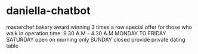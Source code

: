 # daniella-chatbot
masterchef bakery
award winning 3 times a row
special offer for those who walk in 
operation time:
9.30 A.M - 4.30 A.M 
MONDAY TO FRIDAY 
SATURDAY open on morning only
SUNDAY closed
provide private dating table 

